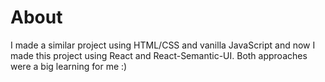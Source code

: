 # About

I made a similar project using HTML/CSS and vanilla JavaScript and now I made this project using React and React-Semantic-UI. Both approaches were a big learning for me :)

